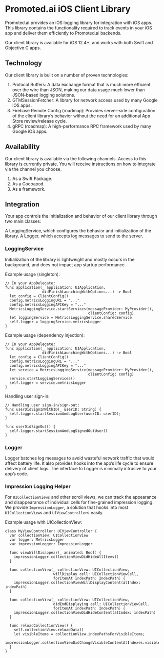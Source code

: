 # Promoted.ai iOS Client Library
Promoted.ai provides an iOS logging library for integration with iOS apps. This library contains the functionality required to track events in your iOS app and deliver them efficiently to Promoted.ai backends.

Our client library is available for iOS 12.4+, and works with both Swift and Objective C apps.

## Technology
Our client library is built on a number of proven technologies:

1. Protocol Buffers: A data exchange format that is much more efficient over the wire than JSON, making our data usage much lower than JSON-based logging solutions.
1. GTMSessionFetcher: A library for network access used by many Google iOS apps.
1. Firebase Remote Config (roadmap): Provides server-side configuration of the client library’s behavior without the need for an additional App Store review/release cycle.
1. gRPC (roadmap): A high-performance RPC framework used by many Google iOS apps.

## Availability
Our client library is available via the following channels. Access to this library is currently private. You will receive instructions on how to integrate via the channel you choose.

1. As a Swift Package.
1. As a Cocoapod.
1. As a framework.

## Integration
Your app controls the initialization and behavior of our client library through two main classes:

A LoggingService, which configures the behavior and initialization of the library. 
A Logger, which accepts log messages to send to the server. 

### LoggingService
Initialization of the library is lightweight and mostly occurs in the background, and does not impact app startup performance.

Example usage (singleton):
~~~
// In your AppDelegate:
func application(_ application: UIApplication,
                 didFinishLaunchingWithOptions...) -> Bool
  let config = ClientConfig()
  config.metricsLoggingURL = "..."
  config.metricsLoggingAPIKey = "..."
  MetricsLoggingService.startServices(messageProvider: MyProvider(),
                                      clientConfig: config)
  let loggingService = MetricsLoggingService.sharedService
  self.logger = loggingService.metricsLogger
}
~~~

Example usage (dependency injection):
~~~
// In your AppDelegate:
func application(_ application: UIApplication,
                 didFinishLaunchingWithOptions...) -> Bool
  let config = ClientConfig()
  config.metricsLoggingURL = "..."
  config.metricsLoggingAPIKey = "..."
  let service = MetricsLoggingService(messageProvider: MyProvider(),
                                      clientConfig: config)
  service.startLoggingServices()
  self.logger = service.metricsLogger
}
~~~

Handling user sign-in:
~~~
// Handling user sign-in/sign-out:
func userDidSignInWithID(_ userID: String) {
  self.logger.startSessionAndLogUser(userID: userID);
}

func userDidSignOut() {
  self.logger.startSessionAndLogSignedOutUser()
}
~~~

### Logger
Logger batches log messages to avoid wasteful network traffic that would affect battery life. It also provides hooks into the app’s life cycle to ensure delivery of client logs. The interface to Logger is minimally intrusive to your app’s code.

### Impression Logging Helper
For `UICollectionViews` and other scroll views, we can track the appearance and disappearance of individual cells for fine-grained impression logging. We provide `ImpressionLogger`, a solution that hooks into most `UICollectionView`s and `UIViewController`s easily.

Example usage with UICollectionView:
~~~
class MyViewController: UIViewController {
  var collectionView: UICollectionView
  var logger: MetricsLogger
  var impressionLogger: ImpressionLogger

  func viewWillDisappear(_ animated: Bool) {
    impressionLogger.collectionViewDidHideAllItems()
  }

  func collectionView(_ collectionView: UICollectionView,
                      willDisplay cell: UICollectionViewCell,
                      forItemAt indexPath: IndexPath) {
    impressionLogger.collectionViewWillDisplayContent(atIndex: indexPath)
  }
   
  func collectionView(_ collectionView: UICollectionView,
                      didEndDisplaying cell: UICollectionViewCell,
                      forItemAt indexPath: IndexPath) {
    impressionLogger.collectionViewDidHideContent(atIndex: indexPath)
  }

  func reloadCollectionView() {
    self.collectionView.reloadData()
    let visibleItems = collectionView.indexPathsForVisibleItems;
    impressionLogger.collectionViewDidChangeVisibleContentAtIndexes:visibleItems)
  }
}
~~~
